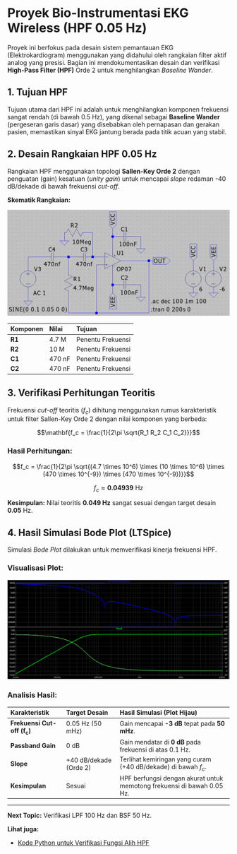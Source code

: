 # Proyek Bio-Instrumentasi EKG Wireless (HPF 0.05 Hz)

Proyek ini berfokus pada desain sistem pemantauan EKG (Elektrokardiogram) menggunakan yang didahului oleh rangkaian filter aktif analog yang presisi.
Bagian ini mendokumentasikan desain dan verifikasi **High-Pass Filter (HPF)** Orde 2 untuk menghilangkan *Baseline Wander*.

## 1. Tujuan HPF

Tujuan utama dari HPF ini adalah untuk menghilangkan komponen frekuensi sangat rendah (di bawah 0.5 Hz), yang dikenal sebagai **Baseline Wander** (pergeseran garis dasar) yang disebabkan oleh pernapasan dan gerakan pasien, memastikan sinyal EKG jantung berada pada titik acuan yang stabil.

## 2. Desain Rangkaian HPF 0.05 Hz

Rangkaian HPF menggunakan topologi **Sallen-Key Orde 2** dengan penguatan (gain) kesatuan (*unity gain*) untuk mencapai *slope* redaman -40 dB/dekade di bawah frekuensi *cut-off*.

**Skematik Rangkaian:**

![Skematik HPF 0.05 Hz](img/HPF_0.05_Hz.png)

| Komponen | Nilai | Tujuan |
| :--- | :--- | :--- |
| **R1** | 4.7 M | Penentu Frekuensi |
| **R2** | 10  M | Penentu Frekuensi |
| **C1** | 470 nF | Penentu Frekuensi |
| **C2** | 470 nF | Penentu Frekuensi |

## 3. Verifikasi Perhitungan Teoritis

Frekuensi *cut-off* teoritis ($f_c$) dihitung menggunakan rumus karakteristik untuk filter Sallen-Key Orde 2 dengan nilai komponen yang berbeda:

$$\mathbf{f_c = \frac{1}{2\pi \sqrt{R_1 R_2 C_1 C_2}}}$$

### Hasil Perhitungan:

$$f_c = \frac{1}{2\pi \sqrt{(4.7 \times 10^6) \times (10 \times 10^6) \times (470 \times 10^{-9}) \times (470 \times 10^{-9})}}$$

$$f_c \approx \mathbf{0.04939 \text{ Hz}}$$

**Kesimpulan:** Nilai teoritis **0.049 Hz** sangat sesuai dengan target desain $\mathbf{0.05 \text{ Hz}}$.

## 4. Hasil Simulasi Bode Plot (LTSpice)

Simulasi *Bode Plot* dilakukan untuk memverifikasi kinerja frekuensi HPF.

### Visualisasi Plot:

![Bode Plot HPF 0.05 Hz (Gain dan Fasa)](img/Bode_Plot_HPF.png)

### Analisis Hasil:

| Karakteristik | Target Desain | Hasil Simulasi (Plot Hijau) |
| :--- | :--- | :--- |
| **Frekuensi Cut-off ($\mathbf{f_c}$)** | 0.05 Hz (50 mHz) | Gain mencapai **-3 dB** tepat pada **50 mHz**. |
| **Passband Gain** | 0 dB | Gain mendatar di **0 dB** pada frekuensi di atas 0.1 Hz. |
| **Slope** | +40 dB/dekade (Orde 2) | Terlihat kemiringan yang curam (+40 dB/dekade) di bawah $f_c$. |
| **Kesimpulan** | Sesuai | HPF berfungsi dengan akurat untuk memotong frekuensi di bawah 0.05 Hz. |

---

**Next Topic:** Verifikasi LPF 100 Hz dan BSF 50 Hz.

**Lihat juga:**

* [Kode Python untuk Verifikasi Fungsi Alih HPF](code/)
